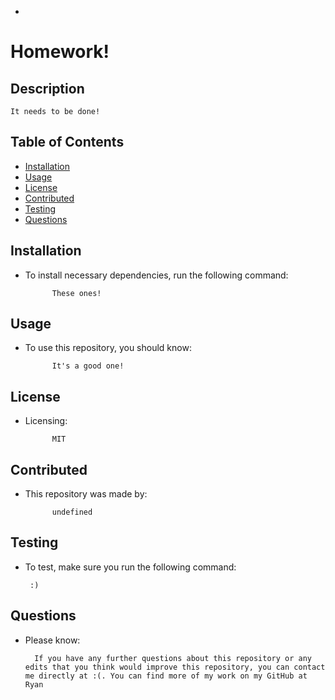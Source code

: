 
* 

# Homework!

## Description
    It needs to be done!

## Table of Contents

* [Installation](#installation)
* [Usage](#usage)
* [License](#license)
* [Contributed](#contributed)
* [Testing](#testing)
* [Questions](#questions)

## Installation
    
* To install necessary dependencies, run the following command:

            These ones!

## Usage
    
* To use this repository, you should know:

            It's a good one!
        
## License

* Licensing:

            MIT

    
## Contributed

* This repository was made by: 

            undefined

## Testing

*  To test, make sure you run the following command:

        :)

## Questions

* Please know:

        If you have any further questions about this repository or any edits that you think would improve this repository, you can contact me directly at :(. You can find more of my work on my GitHub at Ryan
